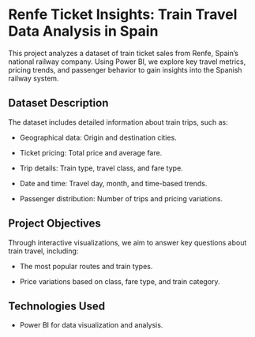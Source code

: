 # Renfe Ticket Insights: Train Travel Data Analysis in Spain 

This project analyzes a dataset of train ticket sales from Renfe, Spain’s national railway company. Using Power BI, we explore key travel metrics, pricing trends, and passenger behavior to gain insights into the Spanish railway system.

## Dataset Description
The dataset includes detailed information about train trips, such as:

- Geographical data: Origin and destination cities.

- Ticket pricing: Total price and average fare.

- Trip details: Train type, travel class, and fare type.

- Date and time: Travel day, month, and time-based trends.

- Passenger distribution: Number of trips and pricing variations.

## Project Objectives
Through interactive visualizations, we aim to answer key questions about train travel, including:

- The most popular routes and train types.

- Price variations based on class, fare type, and train category.

## Technologies Used
- Power BI for data visualization and analysis.
